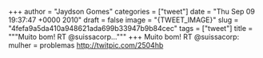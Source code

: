 
+++
author = "Jaydson Gomes"
categories = ["tweet"]
date = "Thu Sep 09 19:37:47 +0000 2010"
draft = false
image = "{TWEET_IMAGE}"
slug = "4fefa9a5da410a948621ada699b33947b9b84cec"
tags = ["tweet"]
title = """Muito bom! RT @suissacorp..."""
+++
Muito bom! RT @suissacorp: mulher = problemas http://twitpic.com/2504hb
